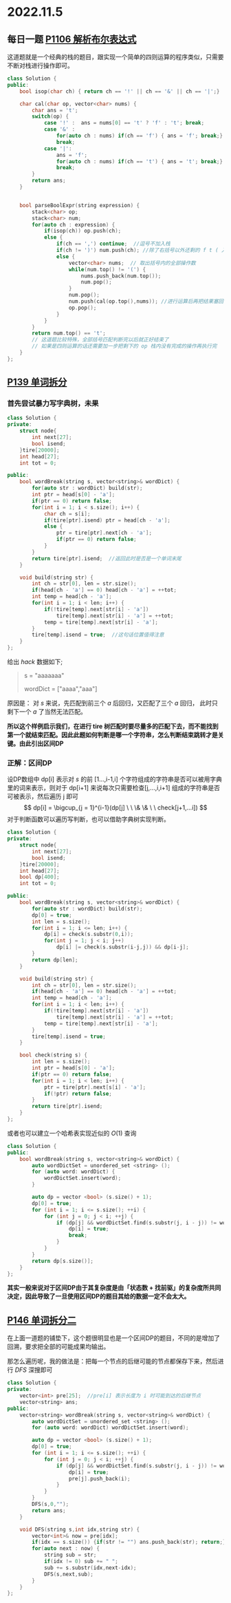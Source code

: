 # 2022.11.5 

## 每日一题 [P1106 解析布尔表达式](https://leetcode.cn/problems/parsing-a-boolean-expression/)

这道题就是一个经典的栈的题目，跟实现一个简单的四则运算的程序类似，只需要不断对栈进行操作即可。

```C++
class Solution {
public:
    bool isop(char ch) { return ch == '!' || ch == '&' || ch == '|';}

    char cal(char op, vector<char> nums) {
        char ans = 't';
        switch(op) {
            case '!' :  ans = nums[0] == 't' ? 'f' : 't'; break;
            case '&' :
                for(auto ch : nums) if(ch == 'f') { ans = 'f'; break;}
                break;
            case '|':
                ans = 'f';
                for(auto ch : nums) if(ch == 't') { ans = 't'; break;}
                break;
        }
        return ans;
    }


    bool parseBoolExpr(string expression) {
        stack<char> op;
        stack<char> num;
        for(auto ch : expression) {
            if(isop(ch)) op.push(ch);
            else {
                if(ch == ',') continue;  //逗号不加入栈
                if(ch != ')') num.push(ch); //除了右括号以外还剩的 f t ( 入栈
                else {
                    vector<char> nums;  // 取出括号内的全部操作数
                    while(num.top() != '(') {
                        nums.push_back(num.top());
                        num.pop();
                    }
                    num.pop();
                    num.push(cal(op.top(),nums)); //进行运算后再把结果塞回去
                    op.pop();
                }
            }
        }
        return num.top() == 't';  
        // 这道题比较特殊，全部括号匹配判断完以后就正好结束了
        // 如果是四则运算的话还需要加一步把剩下的 op 栈内没有完成的操作再执行完
    }
};
```



## [P139 单词拆分](https://leetcode.cn/problems/word-break/)

### 首先尝试暴力写字典树，未果

```C++
class Solution {
private:
    struct node{
        int next[27];
        bool isend;
    }tire[20000];
    int head[27];
    int tot = 0;

public:
    bool wordBreak(string s, vector<string>& wordDict) {
        for(auto str : wordDict) build(str);
        int ptr = head[s[0] - 'a'];
        if(ptr == 0) return false;
        for(int i = 1; i < s.size(); i++) {
            char ch = s[i];
            if(tire[ptr].isend) ptr = head[ch - 'a'];
            else {
                ptr = tire[ptr].next[ch - 'a'];
                if(ptr == 0) return false;
            }
        }
        return tire[ptr].isend;  //返回此时是否是一个单词末尾
    }

    void build(string str) {
        int ch = str[0], len = str.size();
        if(head[ch - 'a'] == 0) head[ch - 'a'] = ++tot;
        int temp = head[ch - 'a'];
        for(int i = 1; i < len; i++) {
            if(!tire[temp].next[str[i] - 'a'])
                tire[temp].next[str[i] - 'a'] = ++tot;
            temp = tire[temp].next[str[i] - 'a'];
        }
        tire[temp].isend = true;  //这句话位置值得注意
    }
};
```



给出 $hack$ 数据如下;

>s = "aaaaaaa"
>
>wordDict = ["aaaa","aaa"]



原因是： 对 $s$ 来说，先匹配到前三个 $a$ 后回归，又匹配了三个 $a$ 回归， 此时只剩下一个 $a$ 了当然无法匹配。

**所以这个样例启示我们，在进行 tire 树匹配时要尽量多的匹配下去，而不能找到第一个就结束匹配。因此此题如何判断是哪一个字符串，怎么判断结束跳转才是关键。由此引出区间DP**



### 正解：区间DP

设DP数组中 dp[i] 表示对 $s$ 的前 [1...,i-1,i] 个字符组成的字符串是否可以被用字典里的词来表示，则对于 dp[i+1] 来说每次只需要检查[j,...,i,i+1] 组成的字符串是否可被表示，然后遍历 j 即可
$$
dp[i] = \bigcup_{j = 1}^{i-1}(dp[j] \ \ \& \& \ \ check[j+1,...i])
$$
对于判断函数可以遍历写判断，也可以借助字典树实现判断。

```C++
class Solution {
private:
    struct node{
        int next[27];
        bool isend;
    }tire[20000];
    int head[27];
    bool dp[400];
    int tot = 0;

public:
    bool wordBreak(string s, vector<string>& wordDict) {
        for(auto str : wordDict) build(str);
        dp[0] = true;
        int len = s.size();
        for(int i = 1; i <= len; i++) {
            dp[i] = check(s.substr(0,i));
            for(int j = 1; j < i; j++) 
                dp[i] |= check(s.substr(i-j,j)) && dp[i-j];
        }
        return dp[len];
    }

    void build(string str) {
        int ch = str[0], len = str.size();
        if(head[ch - 'a'] == 0) head[ch - 'a'] = ++tot;
        int temp = head[ch - 'a'];
        for(int i = 1; i < len; i++) {
            if(!tire[temp].next[str[i] - 'a'])
                tire[temp].next[str[i] - 'a'] = ++tot;
            temp = tire[temp].next[str[i] - 'a'];
        }
        tire[temp].isend = true;
    }

    bool check(string s) {
        int len = s.size();
        int ptr = head[s[0] - 'a'];
        if(ptr == 0) return false;
        for(int i = 1; i < len; i++) {
            ptr = tire[ptr].next[s[i] - 'a'];
            if(!ptr) return false;
        }
        return tire[ptr].isend;
    }
};
```

或者也可以建立一个哈希表实现近似的 $O(1)$ 查询

```C++
class Solution {
public:
    bool wordBreak(string s, vector<string>& wordDict) {
        auto wordDictSet = unordered_set <string> ();
        for (auto word: wordDict) {
            wordDictSet.insert(word);
        }

        auto dp = vector <bool> (s.size() + 1);
        dp[0] = true;
        for (int i = 1; i <= s.size(); ++i) {
            for (int j = 0; j < i; ++j) {
                if (dp[j] && wordDictSet.find(s.substr(j, i - j)) != wordDictSet.end()) {
                    dp[i] = true;
                    break;
                }
            }
        }
        return dp[s.size()];
    }
};
```

**其实一般来说对于区间DP由于其复杂度是由「状态数 + 找前驱」的复杂度所共同决定，因此导致了一旦使用区间DP的题目其给的数据一定不会太大。**



## [P146 单词拆分二](https://leetcode.cn/problems/word-break-ii/)

在上面一道题的铺垫下，这个题很明显也是一个区间DP的题目，不同的是增加了回溯，要求把全部的可能成果均输出。

那怎么遍历呢，我的做法是：把每一个节点的后继可能的节点都保存下来，然后进行 $DFS$ 深搜即可

```C++
class Solution {
private:
    vector<int> pre[25];  //pre[i] 表示长度为 i 时可能到达的后继节点
    vector<string> ans;
public:
    vector<string> wordBreak(string s, vector<string>& wordDict) {
        auto wordDictSet = unordered_set <string> ();
        for (auto word: wordDict) wordDictSet.insert(word);

        auto dp = vector <bool> (s.size() + 1);
        dp[0] = true;
        for (int i = 1; i <= s.size(); ++i) {
            for (int j = 0; j < i; ++j) {
                if (dp[j] && wordDictSet.find(s.substr(j, i - j)) != wordDictSet.end()) {
                    dp[i] = true;
                    pre[j].push_back(i);
                }
            }
        }
        DFS(s,0,"");
        return ans;
    }

    void DFS(string s,int idx,string str) {
        vector<int>& now = pre[idx];
        if(idx == s.size()) {if(str != "") ans.push_back(str); return;}
        for(auto next : now) {
            string sub = str; 
            if(idx != 0) sub += " ";
            sub += s.substr(idx,next-idx);
            DFS(s,next,sub);
        }
    }
};
```

